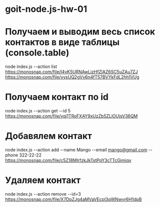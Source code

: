 # goit-node.js-hw-01

# Получаем и выводим весь список контактов в виде таблицы (console.table)

node index.js --action list
https://monosnap.com/file/I4vK5URNAwLizHfZlAZ6SC5uZAu7ZJ
https://monosnap.com/file/yvsUQ2gVv6n4fT57BVYkFdL2hh1VUg

# Получаем контакт по id

node index.js --action get --id 5
https://monosnap.com/file/yqj1TRoFXAY9xUzZb5ZLlOUjsV36QM

# Добавялем контакт

node index.js --action add --name Mango --email mango@gmail.com --phone 322-22-22
https://monosnap.com/file/c5Z18MlrfzkJkTstPpY3cTTcGjmiqv

# Удаляем контакт

node index.js --action remove --id=3
https://monosnap.com/file/X7DpZJg4aMVaVEcpl3qWNwyr6H1dpB

